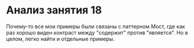 # Анализ занятия 18

Почему-то все мои примеры были связаны с паттерном Мост, где как раз хорошо виден контраст между "содержит" против "является".
Но в целом, легко найти и отдельные примеры.
